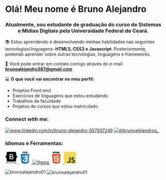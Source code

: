 <h1 align="centro">Olá! Meu nome é Bruno Alejandro</h1><h3 align="center">Atualmente, sou estudante de graduação do curso de Sistemas e Mídias Digitais pela Universidade Federal do Ceará.</h3>
 
📚 Estou aprendendo e desenvolvendo minhas habilidades nas seguintes tecnologias/linguagens: **HTML5, CSS3 e Javascript**. Posteriormente, pretendo aprender sobre outras tecnologias, linguagens e frameworks.

📧 Você pode entrar em contato comigo através do e-mail: **brunoalejandro367@gmail.com**

💻 **O que você vai encontrar no meu perfil:**
- Projetos Front-end
- Exercícios de linguagens que estou estudando
- Trabalhos da faculdade
- Projetos de cursos que estou matriculado

<h3 align="left">Connect with me:</h3>
<p align="left">
<a href="https://linkedin.com/in/www.linkedin.com/in/bruno-alejandro-357937249" target="blank"><img align="center" 📫 src="https://raw.githubusercontent.com/rahuldkjain/github-profile-readme-generator/master/src/images/icons/Social/linked-in-alt.svg" alt="www.linkedin.com/in/bruno-alejandro-357937249" height="30" width="40" /></a>
<a href="https://instagram.com/@brunoalejandroo_" target="blank"><img align="center" src="https://raw.githubusercontent.com/rahuldkjain/github-profile-readme-generator/master/src/images/icons/Social/instagram.svg" alt="@brunoalejandroo_" height="30" width="40" /></a></p><h3 align="left">Idiomas e Ferramentas:</h3>



<p align="left"> <a href="https://getbootstrap.com" target="_blank" rel="noreferrer"> <img src="https://raw.githubusercontent.com/devicons/devicon/master/icons/bootstrap/bootstrap-plain-wordmark.svg" alt="bootstrap" width="40" height="40"/> </a> <a href="https://www.w3schools.com/css/" target="_blank" rel="noreferrer"> <img src="https://raw.githubusercontent.com/devicons/devicon/master/icons/css3/css3-original-wordmark.svg" alt="css3" width="40" height="40"/> </a> <a href="https://www.figma.com/" target="_blank" rel="noreferrer"> <img src="https://www.vectorlogo.zone/logos/figma/figma-icon.svg" alt="figma" width="40" height="40"/> </a> <a href="https://www.w3.org/html/" target="_blank" rel="noreferrer"> <img src="https://raw.githubusercontent.com/devicons/devicon/master/icons/html5/html5-original-wordmark.svg" alt="html5" width="40" height="40"/> </a> <a href="https://developer.mozilla.org/en-US/docs/Web/JavaScript" target="_blank" rel="noreferrer"> <img src="https://raw.githubusercontent.com/devicons/devicon/master/icons/javascript/javascript-original.svg" alt="javascript" width="40" height="40"/> </a> </p>

<p><img align="left" src="https://github-readme-stats.vercel.app/api/top-langs?username=brunoalejandro01&show_icons=true&locale=en&layout=compact" alt="brunoalejandro01" /></p><p>&nbsp;<img align="center" src="https://github-readme-stats.vercel.app/api?username=brunoalejandro01&show_icons=true&locale=en" alt="brunoalejandro01" /></p>

